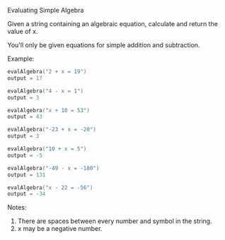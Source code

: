 Evaluating Simple Algebra

Given a string containing an algebraic equation, calculate and return the value of x.

You'll only be given equations for simple addition and subtraction.

Example:

```go
evalAlgebra("2 + x = 19")
output = 17

evalAlgebra("4 - x = 1")
output = 3

evalAlgebra("x + 10 = 53")
output = 43

evalAlgebra("-23 + x = -20")
output = 3

evalAlgebra("10 + x = 5")
output = -5

evalAlgebra("-49 - x = -180")
output = 131

evalAlgebra("x - 22 = -56")
output = -34
```

Notes:

1. There are spaces between every number and symbol in the string.
2. x may be a negative number.
